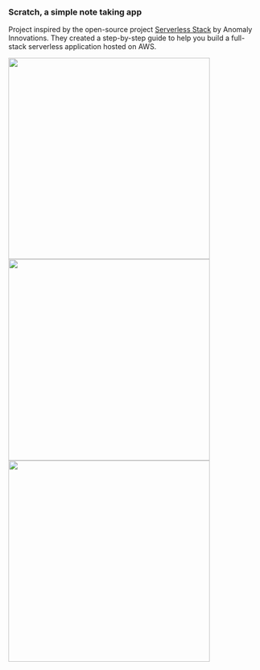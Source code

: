 ### Scratch, a simple note taking app
 Project inspired by the open-source project [Serverless Stack](https://serverless-stack.com/) by Anomaly Innovations. They created a step-by-step guide to help you build a full-stack serverless application hosted on AWS.

 <img src="https://github.com/molly-moon/projects/raw/master/app-notes/images/notes1.png" width="400"/>
 <br> 
 <img src="https://github.com/molly-moon/projects/raw/master/app-notes/images/notes2.png" width="400"/>
 <br> 
 <img src="https://github.com/molly-moon/projects/raw/master/app-notes/images/notes3.png" width="400"/>


